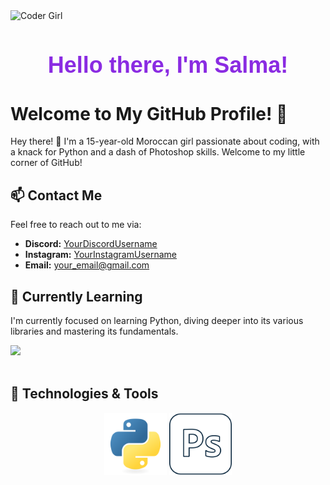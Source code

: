 


<div align="left">
  <img src="https://i.imgur.com/XXXXXXXXX.jpg" alt="Coder Girl" width="300">
</div>


<!-- Banner with motion -->
<div align="center">
  <h1 style="color:#8a2be2; font-family: 'Arial', sans-serif; font-size: 36px;">Hello there, I'm Salma!</h1>
</div>


# Welcome to My GitHub Profile! 💜

Hey there! 👋 I'm a 15-year-old Moroccan girl passionate about coding, with a knack for Python and a dash of Photoshop skills. Welcome to my little corner of GitHub!

## 📫 Contact Me

Feel free to reach out to me via:

- **Discord:** [YourDiscordUsername](https://discordapp.com/users/your_discord_user_id)
- **Instagram:** [YourInstagramUsername](https://www.instagram.com/your_instagram_username/)
- **Email:** [your_email@gmail.com](mailto:your_email@gmail.com)

## 🌱 Currently Learning
I'm currently focused on learning Python, diving deeper into its various libraries and mastering its fundamentals.


<img src="https://github.com/Anmol-Baranwal/Cool-GIFs-For-GitHub/assets/74038190/de30015f-dc5f-4ecf-a49b-ccd2b89776e4" width="400">
<br><br>



## 🔧 Technologies & Tools

<div align="center">
  <img src="https://raw.githubusercontent.com/devicons/devicon/master/icons/python/python-original.svg" alt="Python" width="100" height="100">
  <img src="https://raw.githubusercontent.com/devicons/devicon/master/icons/photoshop/photoshop-line.svg" alt="Photoshop" width="100" height="100">
</div>

